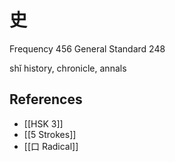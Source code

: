 # 史
Frequency 456
General Standard 248

shǐ
history, chronicle, annals

## References
- [[HSK 3]]
- [[5 Strokes]]
- [[口 Radical]]